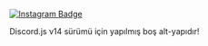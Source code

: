 [![Instagram Badge](https://img.shields.io/badge/-Instagram-C13584?style=flat-quare&labelColor=C13584&logo=instagram&logoColor=white&link=link)](https://instagram.com/emre.vbs) 

Discord.js v14 sürümü için yapılmış boş alt-yapıdır!
